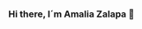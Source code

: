 ### Hi there, I´m Amalia Zalapa 👋

<!--
**Amalia Zalapa
Estudiante de Administración de Negocios Internacionales|
Located_in: Toluca de Lerdo, Edo. Méx.


Resumen:
Estudiante de Negocios Internacionales con una sólida base en fundamentos de la ciencia de datos, negociación intercultural y matemáticas financieras. Apasionada por explorar la intersección entre la tecnología y los negocios globales, con el objetivo de maximizar el impacto social y económico. Habilidades demostradas en análisis de datos, diseño para compartir y metodologías de investigación. Comprometida con el aprendizaje continuo y el desarrollo personal y profesional.


**Educación:
Grado en Negocios Internacionales | Universidad Del Valle de México (2022/2026)
Especialización en análisis de datos y estrategia empresarial internacional.

Curso en Fundamentos de la Ciencia de Datos | Plataforma de Aprendizaje Online (Marzo-Mayo 2024)
Adquisición de habilidades en análisis exploratorio de datos, modelado predictivo y herramientas de visualización.

Cursos de Macroeconomía y Economía (Febrero-Abril 2024)

Actualmente en Tecnolochicas MX
Programa educativo extracurricular que tiene como finalidad dotar a las mujeres de habilidades digitales, en programación web (HTML, CSS Y JS) y empleabilidad para iniciarlas en el mundo tecnológico profesional.

**Habilidades Destacadas:

Análisis de Datos
Negociación Intercultural
Matemáticas Financieras
Métodos de Investigación
Habilidades digitales

**Idiomas:

Español (Nativo)
Inglés (Avanzado)
Francés (Intermedio)
